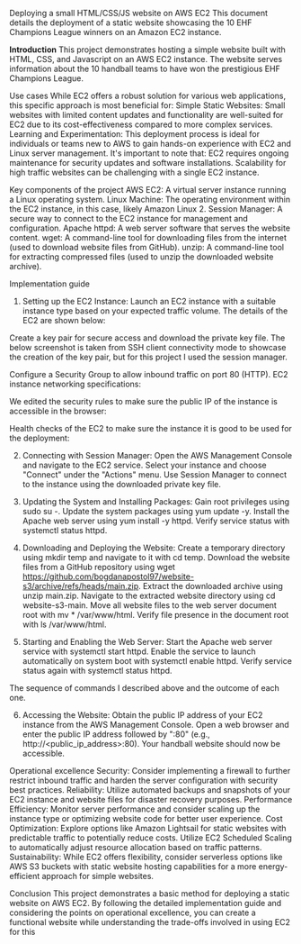 Deploying a small HTML/CSS/JS website on AWS EC2
This document details the deployment of a static website showcasing the 10 EHF Champions League winners on an Amazon EC2 instance.

**Introduction**
This project demonstrates hosting a simple website built with HTML, CSS, and Javascript on an AWS EC2 instance. The website serves information about the 10 handball teams to have won the prestigious EHF Champions League.

Use cases
While EC2 offers a robust solution for various web applications, this specific approach is most beneficial for:
Simple Static Websites: Small websites with limited content updates and functionality are well-suited for EC2 due to its cost-effectiveness compared to more complex services.
Learning and Experimentation: This deployment process is ideal for individuals or teams new to AWS to gain hands-on experience with EC2 and Linux server management.
It's important to note that:
EC2 requires ongoing maintenance for security updates and software installations.
Scalability for high traffic websites can be challenging with a single EC2 instance.

Key components of the project
AWS EC2: A virtual server instance running a Linux operating system.
Linux Machine: The operating environment within the EC2 instance, in this case, likely Amazon Linux 2.
Session Manager: A secure way to connect to the EC2 instance for management and configuration.
Apache httpd: A web server software that serves the website content.
wget: A command-line tool for downloading files from the internet (used to download website files from GitHub).
unzip: A command-line tool for extracting compressed files (used to unzip the downloaded website archive).

Implementation guide
1. Setting up the EC2 Instance:
Launch an EC2 instance with a suitable instance type based on your expected traffic volume. The details of the EC2 are shown below:


Create a key pair for secure access and download the private key file. 
The below screenshot is taken from SSH client connectivity mode to showcase the creation of the key pair, but for this project I used the session manager.

Configure a Security Group to allow inbound traffic on port 80 (HTTP).
EC2 instance networking specifications:
	


We edited the security rules to make sure the public IP of the instance is accessible in the browser:



Health checks of the EC2 to make sure the instance it is good to be used for the deployment:





2. Connecting with Session Manager:
Open the AWS Management Console and navigate to the EC2 service.
Select your instance and choose "Connect" under the "Actions" menu.
Use Session Manager to connect to the instance using the downloaded private key file.

3. Updating the System and Installing Packages:
Gain root privileges using sudo su -.
Update the system packages using yum update -y.
Install the Apache web server using yum install -y httpd.
Verify service status with systemctl status httpd.
4. Downloading and Deploying the Website:
Create a temporary directory using mkdir temp and navigate to it with cd temp.
Download the website files from a GitHub repository using wget https://github.com/bogdanapostol97/website-s3/archive/refs/heads/main.zip.
Extract the downloaded archive using unzip main.zip.
Navigate to the extracted website directory using cd website-s3-main.
Move all website files to the web server document root with mv * /var/www/html.
Verify file presence in the document root with ls /var/www/html.
5. Starting and Enabling the Web Server:
Start the Apache web server service with systemctl start httpd.
Enable the service to launch automatically on system boot with systemctl enable httpd.
Verify service status again with systemctl status httpd.

The sequence of commands I described above and the outcome of each one.

6. Accessing the Website:
Obtain the public IP address of your EC2 instance from the AWS Management Console.
Open a web browser and enter the public IP address followed by ":80" (e.g., http://<public_ip_address>:80).
Your handball website should now be accessible.



Operational excellence
Security: Consider implementing a firewall to further restrict inbound traffic and harden the server configuration with security best practices.
Reliability: Utilize automated backups and snapshots of your EC2 instance and website files for disaster recovery purposes.
Performance Efficiency: Monitor server performance and consider scaling up the instance type or optimizing website code for better user experience.
Cost Optimization: Explore options like Amazon Lightsail for static websites with predictable traffic to potentially reduce costs. Utilize EC2 Scheduled Scaling to automatically adjust resource allocation based on traffic patterns.
Sustainability: While EC2 offers flexibility, consider serverless options like AWS S3 buckets with static website hosting capabilities for a more energy-efficient approach for simple websites.

Conclusion
This project demonstrates a basic method for deploying a static website on AWS EC2. By following the detailed implementation guide and considering the points on operational excellence, you can create a functional website while understanding the trade-offs involved in using EC2 for this


